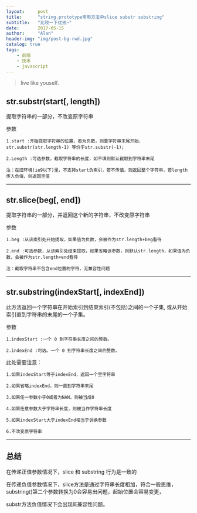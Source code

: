 ```yaml
---
layout:     post
title:      "string.prototype常用方法中slice substr substring"
subtitle:   "比较一下优劣~"
date:       2017-05-15
author:     "Alan"
header-img: "img/post-bg-rwd.jpg"
catalog: true
tags:
    - 前端
    - 技术
    - javascript
---
```


> live like youself. 

## str.substr(start[, length])

提取字符串的一部分，不改变原字符串

参数

```
1.start :开始提取字符串的位置，若为负数，则重字符串末尾开始，str.substr(str.length-1) 等价于str.substr(-1);

2.Length :可选参数，截取字符串的长度，如不填则默认截取到字符串末尾

注：在旧环境(ie9以下)里，不支持start负索引，若不传值，则返回整个字符串，若length传入负值，则返回空值
```

---

## str.slice(beg[, end])

提取字符串的一部分，并返回这个新的字符串，不改变原字符串

参数

```
1.beg :从该索引处开始提取，如果值为负数，会被作为str.length+beg看待

2.end :可选参数，从该索引处结束提取，如果省略该参数，则默认str.length，如果值为负数，会被作为str.length+end看待

注：截取字符串不包含end位置的字符，无兼容性问题
```

---

## str.substring(indexStart[, indexEnd])

此方法返回一个字符串在开始索引到结束索引(不包括)之间的一个子集, 或从开始索引直到字符串的末尾的一个子集。

参数  

```
1.indexStart :一个 0 到字符串长度之间的整数。

2.indexEnd :可选。一个 0 到字符串长度之间的整数。
```

此处需要注意：

    1.如果indexStart等于indexEnd，返回一个空字符串

    2.如果省略indexEnd，则一直到字符串末尾
    
    3.如果任一参数小于0或者为NAN，则被当成0

    4.如果任意参数大于字符串长度，则被当作字符串长度

    5.如果indexStart大于indexEnd相当于调换参数

    6.不改变原字符串

---

## 总结

在传递正值参数情况下，slice 和 substring  行为是一致的

在传递负值参数情况下，slice方法是通过字符串长度相加，符合一般思维，substring()第二个参数转换为0会容易出问题，起始位置会容易变更，

substr方法负值情况下会出现IE兼容性问题。